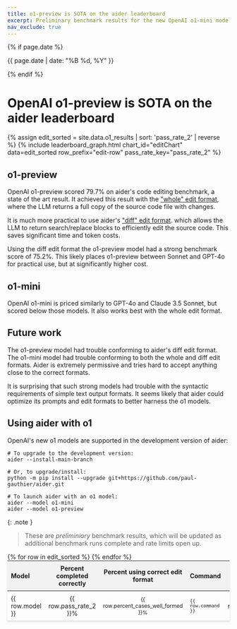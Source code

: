 ```yaml
---
title: o1-preview is SOTA on the aider leaderboard
excerpt: Preliminary benchmark results for the new OpenAI o1-mini model.
nav_exclude: true
---
```

{% if page.date %}
<p class="post-date">{{ page.date | date: "%B %d, %Y" }}</p>
{% endif %}

# OpenAI o1-preview is SOTA on the aider leaderboard

<script src="https://cdn.jsdelivr.net/npm/chart.js"></script>

{% assign edit_sorted = site.data.o1_results | sort: 'pass_rate_2' | reverse %}
{% include leaderboard_graph.html
  chart_id="editChart" 
  data=edit_sorted 
  row_prefix="edit-row" 
  pass_rate_key="pass_rate_2"
%}


## o1-preview

OpenAI o1-preview scored 79.7% on aider's code editing benchmark,
a state of the art result.
It achieved this result with the 
["whole" edit format](/docs/leaderboards/#notes-on-the-edit-format),
where the LLM returns a full copy of the source code file with changes.

It is much more practical to use aider's
["diff" edit format](/docs/leaderboards/#notes-on-the-edit-format).
which allows the LLM to return search/replace blocks to 
efficiently edit the source code.
This saves significant time and token costs.

Using the diff edit format the o1-preview model had a strong
benchmark score of 75.2%.
This likely places o1-preview between Sonnet and GPT-4o for practical use,
but at significantly higher cost.

## o1-mini

OpenAI o1-mini is priced similarly to GPT-4o and Claude 3.5 Sonnet,
but scored below those models.
It also works best with the whole edit format.


## Future work

The o1-preview model had trouble conforming to aider's diff edit format.
The o1-mini model had trouble conforming to both the whole and diff edit formats.
Aider is extremely permissive and tries hard to accept anything close
to the correct formats.

It is surprising that such strong models had trouble with
the syntactic requirements of simple text output formats.
It seems likely that aider could optimize its prompts and edit formats to
better harness the o1 models.


## Using aider with o1

OpenAI's new o1 models are supported in the development version of aider:

```
# To upgrade to the development version:
aider --install-main-branch

# Or, to upgrade/install:
python -m pip install --upgrade git+https://github.com/paul-gauthier/aider.git

# To launch aider with an o1 model:
aider --model o1-mini
aider --model o1-preview
```

{: .note }
> These are *preliminiary* benchmark results, which will be updated as
> additional benchmark runs complete and rate limits open up.


<table style="width: 100%; max-width: 800px; margin: auto; border-collapse: collapse; box-shadow: 0 2px 4px rgba(0,0,0,0.1); font-size: 14px;">
  <thead style="background-color: #f2f2f2;">
    <tr>
      <th style="padding: 8px; text-align: left;">Model</th>
      <th style="padding: 8px; text-align: center;">Percent completed correctly</th>
      <th style="padding: 8px; text-align: center;">Percent using correct edit format</th>
      <th style="padding: 8px; text-align: left;">Command</th>
      <th style="padding: 8px; text-align: center;">Edit format</th>
    </tr>
  </thead>
  <tbody>
    {% for row in edit_sorted %}
      <tr style="border-bottom: 1px solid #ddd;">
        <td style="padding: 8px;">{{ row.model }}</td>
        <td style="padding: 8px; text-align: center;">{{ row.pass_rate_2 }}%</td>
        <td style="padding: 8px; text-align: center;">{{ row.percent_cases_well_formed }}%</td>
        <td style="padding: 8px;"><code>{{ row.command }}</code></td>
        <td style="padding: 8px; text-align: center;">{{ row.edit_format }}</td>
      </tr>
    {% endfor %}
  </tbody>
</table>


<style>
  tr.selected {
    color: #0056b3;
  }
  table {
    table-layout: fixed;
  }
  td, th {
    word-wrap: break-word;
    overflow-wrap: break-word;
  }
  td:nth-child(3), td:nth-child(4) {
    font-size: 12px;
  }
</style>
